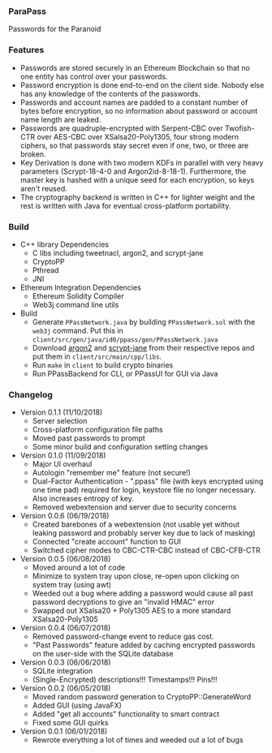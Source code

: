 ### ParaPass
Passwords for the Paranoid

### Features
* Passwords are stored securely in an Ethereum Blockchain so that no one entity has control over your passwords.
* Password encryption is done end-to-end on the client side. Nobody else has any knowledge of the contents of the passwords.
* Passwords and account names are padded to a constant number of bytes before encryption, so no information about password or account name length are leaked.
* Passwords are quadruple-encrypted with Serpent-CBC over Twofish-CTR over AES-CBC over XSalsa20-Poly1305, four strong modern ciphers, so that passwords stay secret even if one, two, or three are broken.
* Key Derivation is done with two modern KDFs in parallel with very heavy parameters (Scrypt-18-4-0 and Argon2id-8-18-1). Furthermore, the master key is hashed with a unique seed for each encryption, so keys aren't reused.
* The cryptography backend is written in C++ for lighter weight and the rest is written with Java for eventual cross-platform portability.

### Build
* C++ library Dependencies
	* C libs including tweetnacl, argon2, and scrypt-jane
	* CryptoPP
	* Pthread
	* JNI
* Ethereum Integration Dependencies
	* Ethereum Solidity Compiler
	* Web3j command line utils
* Build
	* Generate `PPassNetwork.java` by building `PPassNetwork.sol` with the `web3j` command. Put this in `client/src/gen/java/id0/ppass/gen/PPassNetwork.java`
	* Download [argon2](https://github.com/P-H-C/phc-winner-argon2) and [scrypt-jane](https://github.com/floodyberry/scrypt-jane) from their respective repos and
	put them in `client/src/main/cpp/libs`.
	* Run `make` in `client` to build crypto binaries
	* Run PPassBackend for CLI, or PPassUI for GUI via Java

### Changelog
* Version 0.1.1 (11/10/2018)
	* Server selection
	* Cross-platform configuration file paths
	* Moved past passwords to prompt
	* Some minor build and configuration setting changes
* Version 0.1.0 (11/09/2018)
	* Major UI overhaul
	* Autologin "remember me" feature (not secure!)
	* Dual-Factor Authentication - ".ppass" file (with keys encrypted using one time pad) required for login, keystore file no longer necessary. Also increases entropy of key.
	* Removed webextension and server due to security concerns
* Version 0.0.6 (06/19/2018)
	* Created barebones of a webextension (not usable yet without leaking password and probably server key due to lack of masking)
	* Connected "create account" function to GUI
	* Switched cipher modes to CBC-CTR-CBC instead of CBC-CFB-CTR
* Version 0.0.5 (06/08/2018)
	* Moved around a lot of code
	* Minimize to system tray upon close, re-open upon clicking on system tray (using awt)
	* Weeded out a bug where adding a password would cause all past password decryptions to give an "invalid HMAC" error
	* Swapped out XSalsa20 + Poly1305 AES to a more standard XSalsa20-Poly1305
* Version 0.0.4 (06/07/2018)
	* Removed password-change event to reduce gas cost.
	* "Past Passwords" feature added by caching encrypted passwords on the user-side with the SQLite database
* Version 0.0.3 (06/06/2018)
	* SQLite integration
	* (Single-Encrypted) descriptions!!! Timestamps!!! Pins!!!
* Version 0.0.2 (06/05/2018)
	* Moved random password generation to CryptoPP::GenerateWord
	* Added GUI (using JavaFX)
	* Added "get all accounts" functionality to smart contract
	* Fixed some GUI quirks
* Version 0.0.1 (06/01/2018)
	* Rewrote everything a lot of times and weeded out a lot of bugs
